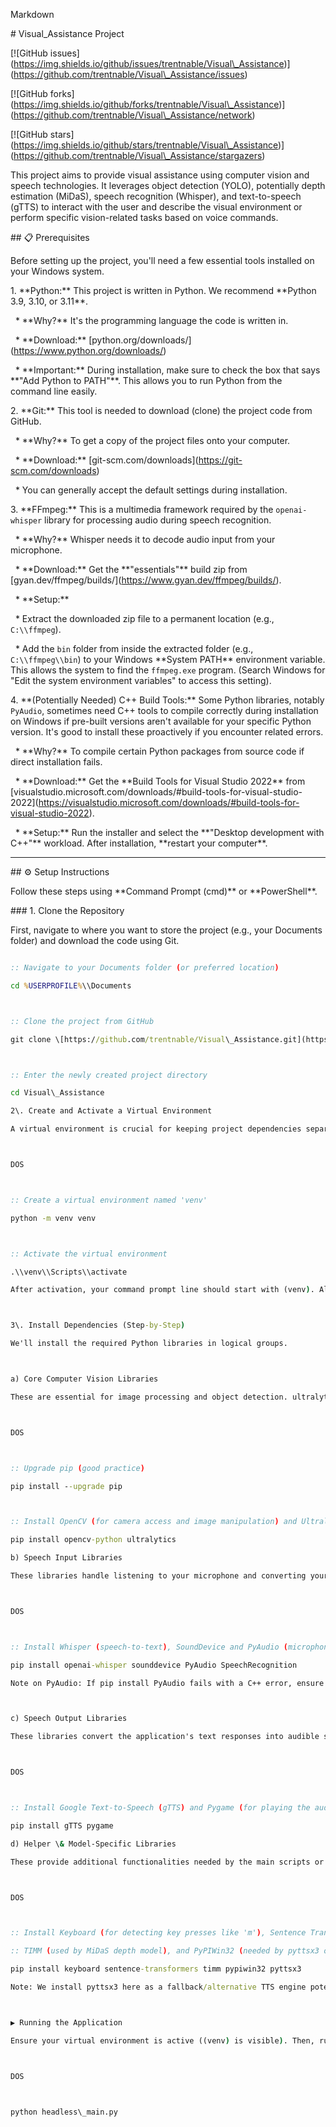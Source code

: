 Markdown



\# Visual\_Assistance Project



\[!\[GitHub issues](https://img.shields.io/github/issues/trentnable/Visual\_Assistance)](https://github.com/trentnable/Visual\_Assistance/issues)

\[!\[GitHub forks](https://img.shields.io/github/forks/trentnable/Visual\_Assistance)](https://github.com/trentnable/Visual\_Assistance/network)

\[!\[GitHub stars](https://img.shields.io/github/stars/trentnable/Visual\_Assistance)](https://github.com/trentnable/Visual\_Assistance/stargazers)



This project aims to provide visual assistance using computer vision and speech technologies. It leverages object detection (YOLO), potentially depth estimation (MiDaS), speech recognition (Whisper), and text-to-speech (gTTS) to interact with the user and describe the visual environment or perform specific vision-related tasks based on voice commands.



\## 📋 Prerequisites



Before setting up the project, you'll need a few essential tools installed on your Windows system.



1\.  \*\*Python:\*\* This project is written in Python. We recommend \*\*Python 3.9, 3.10, or 3.11\*\*.

&nbsp;   \* \*\*Why?\*\* It's the programming language the code is written in.

&nbsp;   \* \*\*Download:\*\* \[python.org/downloads/](https://www.python.org/downloads/)

&nbsp;   \* \*\*Important:\*\* During installation, make sure to check the box that says \*\*"Add Python to PATH"\*\*. This allows you to run Python from the command line easily. 



2\.  \*\*Git:\*\* This tool is needed to download (clone) the project code from GitHub.

&nbsp;   \* \*\*Why?\*\* To get a copy of the project files onto your computer.

&nbsp;   \* \*\*Download:\*\* \[git-scm.com/downloads](https://git-scm.com/downloads)

&nbsp;   \* You can generally accept the default settings during installation.



3\.  \*\*FFmpeg:\*\* This is a multimedia framework required by the `openai-whisper` library for processing audio during speech recognition.

&nbsp;   \* \*\*Why?\*\* Whisper needs it to decode audio input from your microphone.

&nbsp;   \* \*\*Download:\*\* Get the \*\*"essentials"\*\* build zip from \[gyan.dev/ffmpeg/builds/](https://www.gyan.dev/ffmpeg/builds/).

&nbsp;   \* \*\*Setup:\*\*

&nbsp;       \* Extract the downloaded zip file to a permanent location (e.g., `C:\\ffmpeg`).

&nbsp;       \* Add the `bin` folder from inside the extracted folder (e.g., `C:\\ffmpeg\\bin`) to your Windows \*\*System PATH\*\* environment variable. This allows the system to find the `ffmpeg.exe` program. (Search Windows for "Edit the system environment variables" to access this setting). 



4\.  \*\*(Potentially Needed) C++ Build Tools:\*\* Some Python libraries, notably `PyAudio`, sometimes need C++ tools to compile correctly during installation on Windows if pre-built versions aren't available for your specific Python version. It's good to install these proactively if you encounter related errors.

&nbsp;   \* \*\*Why?\*\* To compile certain Python packages from source code if direct installation fails.

&nbsp;   \* \*\*Download:\*\* Get the \*\*Build Tools for Visual Studio 2022\*\* from \[visualstudio.microsoft.com/downloads/#build-tools-for-visual-studio-2022](https://visualstudio.microsoft.com/downloads/#build-tools-for-visual-studio-2022).

&nbsp;   \* \*\*Setup:\*\* Run the installer and select the \*\*"Desktop development with C++"\*\* workload. After installation, \*\*restart your computer\*\*. 



---



\## ⚙️ Setup Instructions



Follow these steps using \*\*Command Prompt (cmd)\*\* or \*\*PowerShell\*\*.



\### 1. Clone the Repository



First, navigate to where you want to store the project (e.g., your Documents folder) and download the code using Git.



```cmd

:: Navigate to your Documents folder (or preferred location)

cd %USERPROFILE%\\Documents



:: Clone the project from GitHub

git clone \[https://github.com/trentnable/Visual\_Assistance.git](https://github.com/trentnable/Visual\_Assistance.git)



:: Enter the newly created project directory

cd Visual\_Assistance

2\. Create and Activate a Virtual Environment

A virtual environment is crucial for keeping project dependencies separate from your global Python installation, preventing conflicts.



DOS



:: Create a virtual environment named 'venv'

python -m venv venv



:: Activate the virtual environment

.\\venv\\Scripts\\activate

After activation, your command prompt line should start with (venv). All subsequent pip install commands must be run while this environment is active.



3\. Install Dependencies (Step-by-Step)

We'll install the required Python libraries in logical groups.



a) Core Computer Vision Libraries

These are essential for image processing and object detection. ultralytics includes torch (PyTorch) as a dependency.



DOS



:: Upgrade pip (good practice)

pip install --upgrade pip



:: Install OpenCV (for camera access and image manipulation) and Ultralytics (for YOLO object detection)

pip install opencv-python ultralytics

b) Speech Input Libraries

These libraries handle listening to your microphone and converting your speech to text.



DOS



:: Install Whisper (speech-to-text), SoundDevice and PyAudio (microphone access)

pip install openai-whisper sounddevice PyAudio SpeechRecognition

Note on PyAudio: If pip install PyAudio fails with a C++ error, ensure you have installed the C++ Build Tools (Prerequisite #4) and restarted your PC. Then try installing PyAudio again.



c) Speech Output Libraries

These libraries convert the application's text responses into audible speech.



DOS



:: Install Google Text-to-Speech (gTTS) and Pygame (for playing the audio)

pip install gTTS pygame

d) Helper \& Model-Specific Libraries

These provide additional functionalities needed by the main scripts or specific models.



DOS



:: Install Keyboard (for detecting key presses like 'm'), Sentence Transformers (for text comparison/understanding in objectify.py),

:: TIMM (used by MiDaS depth model), and PyPIWin32 (needed by pyttsx3 on Windows for older TTS engines, though gTTS is primary here)

pip install keyboard sentence-transformers timm pypiwin32 pyttsx3

Note: We install pyttsx3 here as a fallback/alternative TTS engine potentially used in older parts of the code, even though gTTS seems primary. pypiwin32 supports pyttsx3 on Windows.



▶️ Running the Application

Ensure your virtual environment is active ((venv) is visible). Then, run the main script:



DOS



python headless\_main.py

